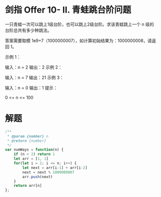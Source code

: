 # 剑指 Offer 10- II. 青蛙跳台阶问题
一只青蛙一次可以跳上1级台阶，也可以跳上2级台阶。求该青蛙跳上一个 n 级的台阶总共有多少种跳法。

答案需要取模 1e9+7（1000000007），如计算初始结果为：1000000008，请返回 1。

示例 1：

输入：n = 2
输出：2
示例 2：

输入：n = 7
输出：21
示例 3：

输入：n = 0
输出：1
提示：

0 <= n <= 100

# 解题
```js
/**
 * @param {number} n
 * @return {number}
 */
var numWays = function(n) {
    if (n < 2) return 1
    let arr = [1, 1]
    for(let i = 2; i <= n; i++) {
        let next = arr[i-1] + arr[i-2]
        next = next % 1000000007
        arr.push(next)
    }
    return arr[n]
};
```